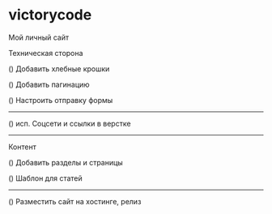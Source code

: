 # victorycode
 Мой личный сайт

Техническая сторона

() Добавить хлебные крошки

() Добавить пагинацию

() Настроить отправку формы

_____

() исп. Соцсети и ссылки в верстке

____
Контент

() Добавить разделы и страницы

() Шаблон для статей

____
() Разместить сайт на хостинге, релиз